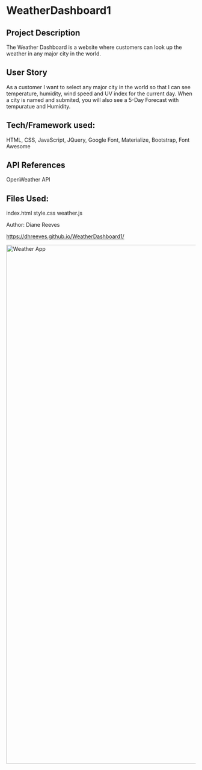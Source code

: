 # WeatherDashboard1

## Project Description
The Weather Dashboard is a website where customers can look up the weather in any major city in the world.

## User Story
As a customer
I want to select any major city in the world
so that I can see temperature, humidity, wind speed and UV index for the current day. 
When a city is named and submited, you will also see a 5-Day Forecast with tempuratue and Humidity.

## Tech/Framework used:
HTML, CSS, JavaScript, JQuery, Google Font, Materialize, Bootstrap, Font Awesome

## API References
OpenWeather API


## Files Used:
index.html
style.css
weather.js


Author: Diane Reeves

https://dhreeves.github.io/WeatherDashboard1/

<img width="1377" alt="Weather App" src="https://user-images.githubusercontent.com/34249881/88244362-36b1d080-cc59-11ea-80fd-c594ae6acfb0.png">
